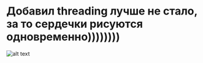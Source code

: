 # Добавил threading лучше не стало, за то сердечки рисуются одновременно))))))))
![alt text](https://github.com/Kladmen228/ArkaBol_with_python_turtle/blob/master/images/game.png)
